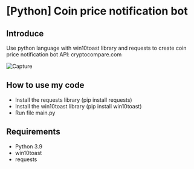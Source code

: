 # [Python] Coin price notification bot

## Introduce
Use python language with win10toast library and requests to create coin price notification bot
API: cryptocompare.com

![Capture](https://user-images.githubusercontent.com/125549537/220895375-5183b0cd-1de6-4770-b63b-b7c905620ca2.PNG)


## How to use my code
- Install the requests library (pip install requests)
- Install the win10toast library (pip install win10toast)
- Run file main.py

## Requirements
- Python 3.9
- win10toast
- requests
